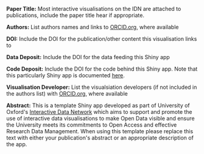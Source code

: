**Paper Title:** Most interactive visualisations on the IDN are attached to publications, include the paper title hear if appropriate.

**Authors:** List authors names and links to <a href="http://www.orcid.org" target="_blank">ORCID.org</a>, where available

**DOI:** Include the DOI for the publication/other content this visualisation links to

**Data Deposit:** Include the DOI for the data feeding this Shiny app

**Code Deposit:** Include the DOI for the code behind this Shiny app. Note that this particularly Shiny app is documented <a href="https://martinjhnhadley.github.io/OxfordIDN_Shiny-App-Templates/advanced-shiny-features/reactive-expressions/" target="_blank">here</a>.

**Visualisation Developer:** List the visualsiation developers (if not included in the authors list) with <a href="http://www.orcid.org" target="_blank">ORCID.org</a>, where available

**Abstract:** This is a template Shiny app developed as part of University of Oxford's <a href="http://www.idn.it.ox.ac.uk" target="_blank">Interactive Data Network</a> which aims to support and promote the use of interactive data visualisations to make Open Data visible and ensure the University meets its commitments to Open Access and effective Research Data Management. When using this template please replace this text with either your publication's abstract or an appropriate description of the app.
